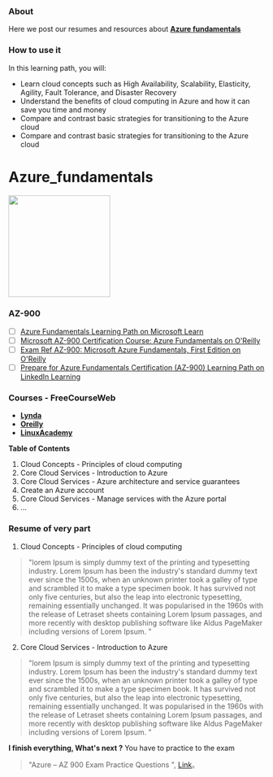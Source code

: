 ### About 
Here we post our resumes and resources about **[Azure fundamentals](https://docs.microsoft.com/en-us/learn/paths/azure-fundamentals/ "Azure fundamentals")**

### How to use it 
In this learning path, you will:

- Learn cloud concepts such as High Availability, Scalability, Elasticity, Agility, Fault Tolerance, and Disaster Recovery
- Understand the benefits of cloud computing in Azure and how it can save you time and money
- Compare and contrast basic strategies for transitioning to the Azure cloud
- Compare and contrast basic strategies for transitioning to the Azure cloud

# Azure_fundamentals

<img src="https://docs.microsoft.com/en-us/media/learn/certification/badges/microsoft-certified-fundamentals-badge.svg" width="200" height="200">


### AZ-900
- [ ] [Azure Fundamentals Learning Path on Microsoft Learn](https://docs.microsoft.com/en-us/learn/paths/azure-fundamentals/index)
- [ ] [Microsoft AZ-900 Certification Course: Azure Fundamentals on O'Reilly](https://learning.oreilly.com/videos/microsoft-az-900-certification/10009AZ900454545)
- [ ] [Exam Ref AZ-900: Microsoft Azure Fundamentals, First Edition on O'Reilly](https://learning.oreilly.com/library/view/exam-ref-az-900/9780135732199/)
- [ ] [Prepare for Azure Fundamentals Certification (AZ-900) Learning Path on LinkedIn Learning](https://www.linkedin.com/learning/paths/prepare-for-azure-fundamentals-certification-az-900)

### Courses - FreeCourseWeb
- **[Lynda](https://www.1377x.to/torrent/4020123/FreeCourseWeb-Lynda-Exam-Prep-Microsoft-Azure-Fundamentals-AZ-900/ "Lynda-Exam-Prep-Microsoft-Azure-Fundamentals-AZ-900")**
- **[Oreilly](https://www.1377x.to/torrent/3839616/FreeCourseWeb-Oreilly-Microsoft-AZ-900-Certification-Course-Azure-Fundamentals/ "Lynda-Exam-Prep-Microsoft-Azure-Fundamentals-AZ-900")**
- **[LinuxAcademy](https://www.1377x.to/torrent/3910842/FreeCourseWeb-LinuxAcademy-Microsoft-Azure-Fundamentals-AZ-900-Exam-Prep/ "Lynda-Exam-Prep-Microsoft-Azure-Fundamentals-AZ-900")**


**Table of Contents**

1. Cloud Concepts - Principles of cloud computing
2. Core Cloud Services - Introduction to Azure
3. Core Cloud Services - Azure architecture and service guarantees
4. Create an Azure account
5. Core Cloud Services - Manage services with the Azure portal
6. ...

### Resume of very part
1. Cloud Concepts - Principles of cloud computing

> "lorem Ipsum is simply dummy text of the printing and typesetting industry. Lorem Ipsum has been the industry's standard dummy text ever since the 1500s, when an unknown printer took a galley of type and scrambled it to make a type specimen book. It has survived not only five centuries, but also the leap into electronic typesetting, remaining essentially unchanged. It was popularised in the 1960s with the release of Letraset sheets containing Lorem Ipsum passages, and more recently with desktop publishing software like Aldus PageMaker including versions of Lorem Ipsum. "

2. Core Cloud Services - Introduction to Azure
> "lorem Ipsum is simply dummy text of the printing and typesetting industry. Lorem Ipsum has been the industry's standard dummy text ever since the 1500s, when an unknown printer took a galley of type and scrambled it to make a type specimen book. It has survived not only five centuries, but also the leap into electronic typesetting, remaining essentially unchanged. It was popularised in the 1960s with the release of Letraset sheets containing Lorem Ipsum passages, and more recently with desktop publishing software like Aldus PageMaker including versions of Lorem Ipsum. "

**I finish everything, What's next ?**
You have to practice to the exam 
                    
> "Azure – AZ 900 Exam Practice Questions ", [Link](https://www.youtube.com/watch?v=vhq4a3eDgOo&list=PLdqqOBmV4WseQr44hXtINfKMwEkSaleoh)。



